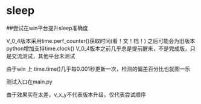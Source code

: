 # sleep

##尝试在win平台提升sleep准确度

V_0_4版本采用time.perf_counter()获取时间(看！文！档！)
之后可能会为旧版本python增加支持time.clock()
V_0_4版本之前几乎总是提前醒来，不是完成版，只是交流测试，其他平台未测试

由于win 上 time.time()几乎每0.001秒更新一次，检测的偏差百分比也就图一乐

测试入口在main.py

由于效果实在太差，v_x_y不代表版本升级，仅代表尝试顺序
